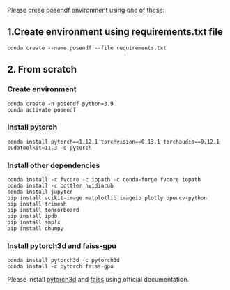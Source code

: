 Please creae posendf environment using one of these:

##  1.Create environment using requirements.txt file
    conda create --name posendf --file requirements.txt


## 2. From scratch

### Create environment
    conda create -n posendf python=3.9
    conda activate posendf


### Install pytorch

    conda install pytorch==1.12.1 torchvision==0.13.1 torchaudio==0.12.1 cudatoolkit=11.3 -c pytorch


### Install other dependencies
    conda install -c fvcore -c iopath -c conda-forge fvcore iopath
    conda install -c bottler nvidiacub
    conda install jupyter
    pip install scikit-image matplotlib imageio plotly opencv-python
    pip install trimesh
    pip install tensorboard
    pip install ipdb
    pip install smplx
    pip install chumpy
  
### Install pytorch3d and faiss-gpu
    conda install pytorch3d -c pytorch3d
    conda install -c pytorch faiss-gpu


Please install [pytorch3d](https://github.com/facebookresearch/pytorch3d) and [faiss](https://github.com/facebookresearch/faiss) using official documentation.



